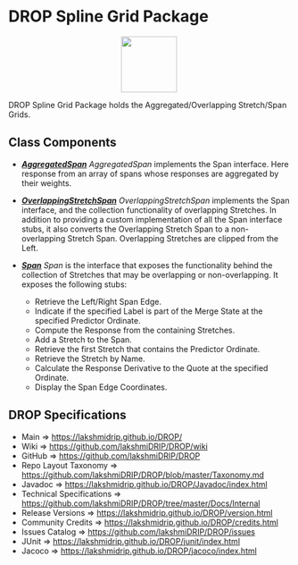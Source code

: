 # DROP Spline Grid Package

<p align="center"><img src="https://github.com/lakshmiDRIP/DROP/blob/master/DRIP_Logo.gif?raw=true" width="100"></p>

DROP Spline Grid Package holds the Aggregated/Overlapping Stretch/Span Grids.


## Class Components

 * [***AggregatedSpan***](https://github.com/lakshmiDRIP/DROP/tree/master/src/main/java/org/drip/spline/grid/AggregatedSpan.java)
 <i>AggregatedSpan</i> implements the Span interface. Here response from an array of spans whose responses
 are aggregated by their weights.

 * [***OverlappingStretchSpan***](https://github.com/lakshmiDRIP/DROP/tree/master/src/main/java/org/drip/spline/grid/OverlappingStretchSpan.java)
 <i>OverlappingStretchSpan</i> implements the Span interface, and the collection functionality of overlapping
 Stretches. In addition to providing a custom implementation of all the Span interface stubs, it also
 converts the Overlapping Stretch Span to a non-overlapping Stretch Span. Overlapping Stretches are clipped
 from the Left.

 * [***Span***](https://github.com/lakshmiDRIP/DROP/tree/master/src/main/java/org/drip/spline/grid/Span.java)
 <i>Span</i> is the interface that exposes the functionality behind the collection of Stretches that may be
 overlapping or non-overlapping. It exposes the following stubs:
 	* Retrieve the Left/Right Span Edge.
 	* Indicate if the specified Label is part of the Merge State at the specified Predictor Ordinate.
 	* Compute the Response from the containing Stretches.
 	* Add a Stretch to the Span.
 	* Retrieve the first Stretch that contains the Predictor Ordinate.
 	* Retrieve the Stretch by Name.
 	* Calculate the Response Derivative to the Quote at the specified Ordinate.
 	* Display the Span Edge Coordinates.


## DROP Specifications

 * Main                     => https://lakshmidrip.github.io/DROP/
 * Wiki                     => https://github.com/lakshmiDRIP/DROP/wiki
 * GitHub                   => https://github.com/lakshmiDRIP/DROP
 * Repo Layout Taxonomy     => https://github.com/lakshmiDRIP/DROP/blob/master/Taxonomy.md
 * Javadoc                  => https://lakshmidrip.github.io/DROP/Javadoc/index.html
 * Technical Specifications => https://github.com/lakshmiDRIP/DROP/tree/master/Docs/Internal
 * Release Versions         => https://lakshmidrip.github.io/DROP/version.html
 * Community Credits        => https://lakshmidrip.github.io/DROP/credits.html
 * Issues Catalog           => https://github.com/lakshmiDRIP/DROP/issues
 * JUnit                    => https://lakshmidrip.github.io/DROP/junit/index.html
 * Jacoco                   => https://lakshmidrip.github.io/DROP/jacoco/index.html
